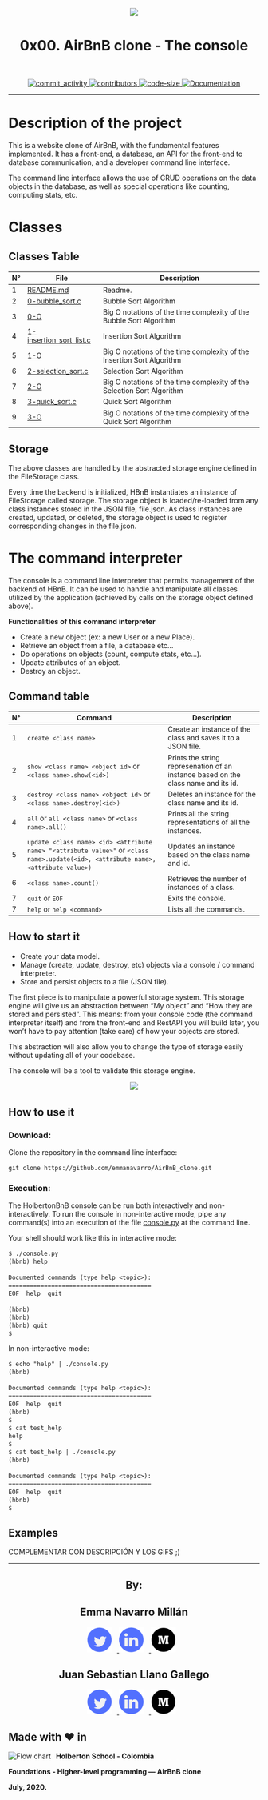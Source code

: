 <p align="center">
  <img src="https://github.com/llanojs/Readme_template/blob/master/images/hbnb.png"/>
 <h1 align="center">0x00. AirBnB clone - The console</h1>
 <br>
 <p align="center">
    <a href="https://github.com/emmanavarro/AirBnB_clone/commits/master">
        <img alt="commit_activity" src="https://img.shields.io/github/commit-activity/y/emmanavarro/AirBnB_clone?style=plastic" target="_blank" />
    </a>
    <a href="https://github.com/emmanavarro/AirBnB_clone/graphs/contributors">
        <img alt="contributors" src="https://img.shields.io/github/contributors/emmanavarro/AirBnB_clone?style=plastic" target="_blank" />
    </a>
    <a href="https://github.com/emmanavarro/AirBnB_clone" target="_blank">
      <img alt="code-size" src="https://img.shields.io/github/languages/code-size/emmanavarro/AirBnB_clone?style=plastic" />
    </a>
    <a href="https://github.com/emmanavarro/AirBnB_clone" target="_blank">
      <img alt="Documentation" src="https://img.shields.io/badge/documentation-yes-brightgreen.svg" />
    </a>
 </p>
</p>

---
# Description of the project
This is a website clone of AirBnB, with the fundamental features implemented. It has a front-end, a database, an API for the front-end to database communication, and a developer command line interface.

The command line interface allows the use of CRUD operations on the data objects in the database, as well as special operations like counting, computing stats, etc.

# Classes

## Classes Table

N°|File|Description
---|---|---
1|[README.md](./README.md)|Readme.
2|[0-bubble_sort.c](./0-bubble_sort.c)|Bubble Sort Algorithm
3|[0-O](./0-O)|Big O notations of the time complexity of the Bubble Sort Algorithm
4|[1-insertion_sort_list.c](./1-insertion_sort_list.c)|Insertion Sort Algorithm
5|[1-O](./1-O)|Big O notations of the time complexity of the Insertion Sort Algorithm
6|[2-selection_sort.c](./2-selection_sort.c)|Selection Sort Algorithm
7|[2-O](./2-O)|Big O notations of the time complexity of the Selection Sort Algorithm
8|[3-quick_sort.c](./3-quick_sort.c)|Quick Sort Algorithm
9|[3-O](./3-O)|Big O notations of the time complexity of the Quick Sort Algorithm

## Storage

The above classes are handled by the abstracted storage engine defined in the FileStorage class.

Every time the backend is initialized, HBnB instantiates an instance of FileStorage called storage. The storage object is loaded/re-loaded from any class instances stored in the JSON file, file.json. As class instances are created, updated, or deleted, the storage object is used to register corresponding changes in the file.json.

# The command interpreter

The console is a command line interpreter that permits management of the backend of HBnB. It can be used to handle and manipulate all classes utilized by the application (achieved by calls on the storage object defined above).

__Functionalities of this command interpreter__

* Create a new object (ex: a new User or a new Place).
* Retrieve an object from a file, a database etc…
* Do operations on objects (count, compute stats, etc…).
* Update attributes of an object.
* Destroy an object.


## Command table

N°|Command|Description
---|---|---
1|`create <class name>`|Create an instance of the class and saves it to a JSON file.
2|`show <class name> <object id>` or `<class name>.show(<id>)`|Prints the string represenation of an instance based on the class name and its id.
3|`destroy <class name> <object id>` or `<class name>.destroy(<id>)`|Deletes an instance for the class name and its id.
4|`all` or `all <class name>` or `<class name>.all()`|Prints all the string representations of all the instances.
5|`update <class name> <id> <attribute name> "<attribute value>"` or `<class name>.update(<id>, <attribute name>, <attribute value>)`|Updates an instance based on the class name and id.
6|`<class name>.count()`|Retrieves the number of instances of a class.
7|`quit` or `EOF`|Exits the console.
7|`help` or `help <command>`|Lists all the commands.


## How to start it

* Create your data model.
* Manage (create, update, destroy, etc) objects via a console / command interpreter.
* Store and persist objects to a file (JSON file).

The first piece is to manipulate a powerful storage system. This storage engine will give us an abstraction between “My object” and “How they are stored and persisted”. This means: from your console code (the command interpreter itself) and from the front-end and RestAPI you will build later, you won’t have to pay attention (take care) of how your objects are stored.

This abstraction will also allow you to change the type of storage easily without updating all of your codebase.

The console will be a tool to validate this storage engine.

<p align="center">
  <img src="https://github.com/llanojs/Readme_template/blob/master/images/console_hbnb.png"/>
</p>

## How to use it

### Download:
Clone the repository in the command line interface:
```
git clone https://github.com/emmanavarro/AirBnB_clone.git
```
### Execution:

The HolbertonBnB console can be run both interactively and non-interactively. To run the console in non-interactive mode, pipe any command(s) into an execution of the file [console.py](./console.py) at the command line.

Your shell should work like this in interactive mode:
```
$ ./console.py
(hbnb) help

Documented commands (type help <topic>):
========================================
EOF  help  quit

(hbnb)
(hbnb)
(hbnb) quit
$
```

In non-interactive mode:
```
$ echo "help" | ./console.py
(hbnb)

Documented commands (type help <topic>):
========================================
EOF  help  quit
(hbnb)
$
$ cat test_help
help
$
$ cat test_help | ./console.py
(hbnb)

Documented commands (type help <topic>):
========================================
EOF  help  quit
(hbnb)
$
```

## Examples
COMPLEMENTAR CON DESCRIPCIÓN Y LOS GIFS ;)

---


<p align="center">
    <h2 align="center">By:</h2>
    <h2 align="center">Emma Navarro Millán</h2>
      <p align="center">
        <a href="https://twitter.com/Ayy_Emma" target="_blank">
            <img alt="twitter_page" src="https://raw.githubusercontent.com/EckoJuan/Readme_template/master/images/twitter.png" style="float: center; margin-right: 10px" height="50" width="50">
        </a>
        <a href="https://www.linkedin.com/in/emmanavarromillan/" target="_blank">
            <img alt="linkedin_page" src="https://raw.githubusercontent.com/EckoJuan/Readme_template/master/images/linkedin.png" style="float: center; margin-right: 10px" height="50"  width="50">
        </a>
        <a href="https://medium.com/@elnavarro55" target="_blank">
            <img alt="medium_page" src="https://raw.githubusercontent.com/EckoJuan/Readme_template/master/images/medium.png" style="float: center; margin-right: 10px" height="50" width="50">
        </a>
      </p>
    <h2 align="center">Juan Sebastian Llano Gallego</h2>
      <p align="center">
        <a href="https://twitter.com/llanoJS" target="_blank">
            <img alt="twitter_page" src="https://raw.githubusercontent.com/EckoJuan/Readme_template/master/images/twitter.png" style="float: center; margin-right: 10px" height="50" width="50">
        </a>
        <a href="https://www.linkedin.com/in/juansllano/" target="_blank">
            <img alt="linkedin_page" src="https://raw.githubusercontent.com/EckoJuan/Readme_template/master/images/linkedin.png" style="float: center; margin-right: 10px" height="50"  width="50">
        </a>
        <a href="https://medium.com/@juanllano93" target="_blank">
            <img alt="medium_page" src="https://raw.githubusercontent.com/EckoJuan/Readme_template/master/images/medium.png" style="float: center; margin-right: 10px" height="50" width="50">
        </a>
</p>

## Made with :heart: in
<p align="center">
    <img src="https://www.holbertonschool.com/holberton-logo.png"
        alt="Flow chart"
        style="float: left; margin-right: 10px;">
</p>

__Holberton School - Colombia__

__Foundations - Higher-level programming ― AirBnB clone__

__July, 2020.__
